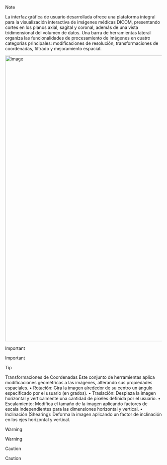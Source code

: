 > [!NOTE]
> La interfaz gráfica de usuario desarrollada ofrece una plataforma integral para la visualización interactiva de imágenes médicas DICOM, presentando cortes en los planos axial, sagital y coronal, además de una vista tridimensional del volumen de datos. Una barra de herramientas lateral organiza las funcionalidades de procesamiento de imágenes en cuatro categorías principales: modificaciones de resolución, transformaciones de coordenadas, filtrado y mejoramiento espacial.
>
> <img width="1018" height="917" alt="image" src="https://github.com/user-attachments/assets/2ee04242-8328-4b1c-95f1-4aa6a7384353" />


> [!IMPORTANT]
> Important

> [!TIP]
> Transformaciones de Coordenadas
Este conjunto de herramientas aplica modificaciones geométricas a las imágenes, alterando sus propiedades espaciales.
•	Rotación: Gira la imagen alrededor de su centro un ángulo especificado por el usuario (en grados).
•	Traslación: Desplaza la imagen horizontal y verticalmente una cantidad de píxeles definida por el usuario.
•	Escalamiento: Modifica el tamaño de la imagen aplicando factores de escala independientes para las dimensiones horizontal y vertical.
•	Inclinación (Shearing): Deforma la imagen aplicando un factor de inclinación en los ejes horizontal y vertical.


> [!WARNING]
> Warning

> [!CAUTION]
> Caution
